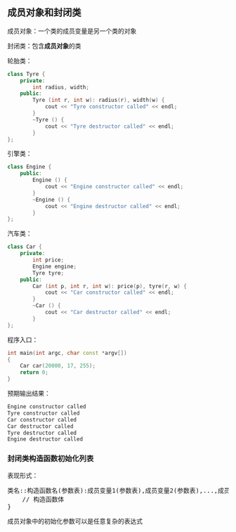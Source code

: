 ## 成员对象和封闭类

成员对象：一个类的成员变量是另一个类的对象

封闭类：包含**成员对象**的类

轮胎类：

```c++
class Tyre {
    private:
        int radius, width;
    public:
        Tyre (int r, int w): radius(r), width(w) {
            cout << "Tyre constructor called" << endl;
        }
        ~Tyre () {
            cout << "Tyre destructor called" << endl;
        }
};
```

引擎类：

```c++
class Engine {
    public:
        Engine () {
            cout << "Engine constructor called" << endl;
        }
        ~Engine () {
            cout << "Engine destructor called" << endl;
        }
};
```

汽车类：

```c++
class Car {
    private:
        int price;
        Engine engine;
        Tyre tyre;
    public:
        Car (int p, int r, int w): price(p), tyre(r, w) {
            cout << "Car constructor called" << endl;
        }
        ~Car () {
            cout << "Car destructor called" << endl;
        }
};
```

程序入口：

```c++
int main(int argc, char const *argv[])
{
    Car car(20000, 17, 255);
    return 0;
}
```

预期输出结果：

```c++
Engine constructor called
Tyre constructor called
Car constructor called
Car destructor called
Tyre destructor called
Engine destructor called
```

### 封闭类构造函数初始化列表

表现形式：

<pre>
类名::构造函数名(参数表):成员变量1(参数表),成员变量2(参数表),...,成员变量n(参数表) {
    // 构造函数体
}
</pre>

成员对象中的初始化参数可以是任意复杂的表达式

